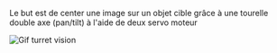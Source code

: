 Le but est de center une image sur un objet cible grâce à une tourelle double axe (pan/tilt) à l'aide de deux servo moteur

![Gif turret vision](https://github.com/LTolrom/TodoPerso/blob/main/2.Computer_vision/Turret_vision/GIF_Turret_vision.gif)
